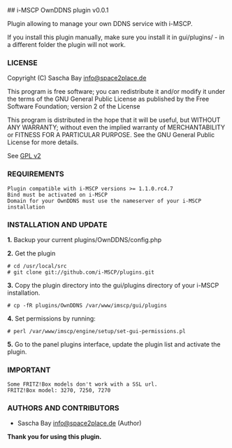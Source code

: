 ## i-MSCP OwnDDNS plugin v0.0.1

Plugin allowing to manage your own DDNS service with i-MSCP.

If you install this plugin manually, make sure you install it in
gui/plugins/ - in a different folder the plugin will not work.

### LICENSE

Copyright (C) Sascha Bay <info@space2place.de>

This program is free software; you can redistribute it and/or modify
it under the terms of the GNU General Public License as published by
the Free Software Foundation; version 2 of the License

This program is distributed in the hope that it will be useful,
but WITHOUT ANY WARRANTY; without even the implied warranty of
MERCHANTABILITY or FITNESS FOR A PARTICULAR PURPOSE.  See the
GNU General Public License for more details.

See [GPL v2](http://www.gnu.org/licenses/gpl-2.0.html "GPL v2")

### REQUIREMENTS

	Plugin compatible with i-MSCP versions >= 1.1.0.rc4.7
	Bind must be activated on i-MSCP
	Domain for your OwnDDNS must use the nameserver of your i-MSCP installation

### INSTALLATION AND UPDATE

**1.** Backup your current plugins/OwnDDNS/config.php

**2.** Get the plugin

	# cd /usr/local/src
	# git clone git://github.com/i-MSCP/plugins.git

**3.** Copy the plugin directory into the gui/plugins directory of your i-MSCP installation.

	# cp -fR plugins/OwnDDNS /var/www/imscp/gui/plugins

**4.** Set permissions by running:

	# perl /var/www/imscp/engine/setup/set-gui-permissions.pl

**5.** Go to the panel plugins interface, update the plugin list and activate the plugin.

### IMPORTANT
	Some FRITZ!Box models don't work with a SSL url.
	FRITZ!Box model: 3270, 7250, 7270

### AUTHORS AND CONTRIBUTORS

 - Sascha Bay <info@space2place.de> (Author)

**Thank you for using this plugin.**
